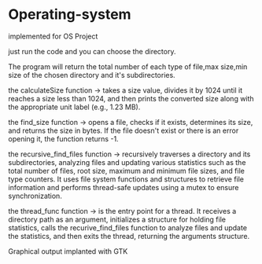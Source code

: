# Operating-system
implemented for OS Project

just run the code and you can choose the directory.

The program will return the total number of each type of file,max size,min size of the chosen directory and it's subdirectories.

the calculateSize function -> takes a size value, divides it by 1024 until it reaches a size less than 1024, and then prints the converted size along with the appropriate unit label (e.g., 1.23 MB).

the find_size function -> opens a file, checks if it exists, determines its size, and returns the size in bytes. If the file doesn't exist or there is an error opening it, the function returns -1.

the recursive_find_files function -> recursively traverses a directory and its subdirectories, analyzing files and updating various statistics such as the total number of files, root size, maximum and minimum file sizes, and file type counters. It uses file system functions and structures to retrieve file information and performs thread-safe updates using a mutex to ensure synchronization.

the thread_func function -> is the entry point for a thread. It receives a directory path as an argument, initializes a structure for holding file statistics, calls the recurive_find_files function to analyze files and update the statistics, and then exits the thread, returning the arguments structure.

Graphical output implanted with GTK
